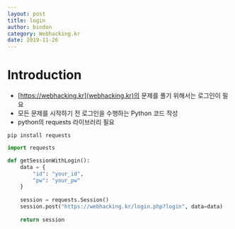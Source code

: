 ```yaml
---
layout: post
title: login
author: bindon
category: Webhacking.kr
date: 2019-11-26
---
```


# Introduction
* [https://webhacking.kr](webhacking.kr)의 문제를 풀기 위해서는 로그인이 필요
* 모든 문제를 시작하기 전 로그인을 수행하는 Python 코드 작성
* python의 requests 라이브러리 필요
```
pip install requests
```

```python
import requests

def getSessionWithLogin():
    data = {
        "id": "your_id", 
        "pw": "your_pw"
    }
    
    session = requests.Session()
    session.post("https://webhacking.kr/login.php?login", data=data)
    
    return session
```
